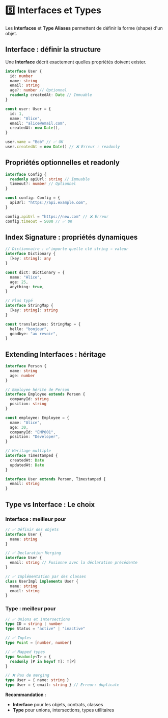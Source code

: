 # 5️⃣ Interfaces et Types

Les **Interfaces** et **Type Aliases** permettent de définir la forme (shape) d'un objet.

## Interface : définir la structure

Une **Interface** décrit exactement quelles propriétés doivent exister.

```typescript
interface User {
  id: number
  name: string
  email: string
  age?: number // Optionnel
  readonly createdAt: Date // Immuable
}

const user: User = {
  id: 1,
  name: "Alice",
  email: "alice@email.com",
  createdAt: new Date(),
}

user.name = "Bob" // ✅ OK
user.createdAt = new Date() // ❌ Erreur : readonly
```

## Propriétés optionnelles et readonly

```typescript
interface Config {
  readonly apiUrl: string // Immuable
  timeout?: number // Optionnel
}

const config: Config = {
  apiUrl: "https://api.example.com",
}

config.apiUrl = "https://new.com" // ❌ Erreur
config.timeout = 5000 // ✅ OK
```

## Index Signature : propriétés dynamiques

```typescript
// Dictionnaire : n'importe quelle clé string → valeur
interface Dictionary {
  [key: string]: any
}

const dict: Dictionary = {
  name: "Alice",
  age: 25,
  anything: true,
}

// Plus typé
interface StringMap {
  [key: string]: string
}

const translations: StringMap = {
  hello: "bonjour",
  goodbye: "au revoir",
}
```

## Extending Interfaces : héritage

```typescript
interface Person {
  name: string
  age: number
}

// Employee hérite de Person
interface Employee extends Person {
  companyId: string
  position: string
}

const employee: Employee = {
  name: "Alice",
  age: 30,
  companyId: "EMP001",
  position: "Developer",
}

// Héritage multiple
interface Timestamped {
  createdAt: Date
  updatedAt: Date
}

interface User extends Person, Timestamped {
  email: string
}
```

## Type vs Interface : Le choix

### Interface : meilleur pour

```typescript
// ✅ Définir des objets
interface User {
  name: string
}

// ✅ Declaration Merging
interface User {
  email: string // Fusionne avec la déclaration précédente
}

// ✅ Implémentation par des classes
class UserImpl implements User {
  name: string
  email: string
}
```

### Type : meilleur pour

```typescript
// ✅ Unions et intersections
type ID = string | number
type Status = "active" | "inactive"

// ✅ Tuples
type Point = [number, number]

// ✅ Mapped types
type Readonly<T> = {
  readonly [P in keyof T]: T[P]
}

// ❌ Pas de merging
type User = { name: string }
type User = { email: string } // Erreur: duplicate
```

**Recommandation :**

- **Interface** pour les objets, contrats, classes
- **Type** pour unions, intersections, types utilitaires
